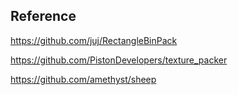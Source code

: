 ## Reference

<https://github.com/juj/RectangleBinPack>

<https://github.com/PistonDevelopers/texture_packer>

<https://github.com/amethyst/sheep>